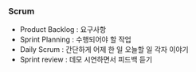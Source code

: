 ### Scrum

- Product Backlog : 요구사항
- Sprint Planning : 수행되어야 할 작업
- Daily Scrum : 간단하게 어제 한 일 오늘할 일 각자 이야기
- Sprint review : 데모 시연하면서 피드백 듣기